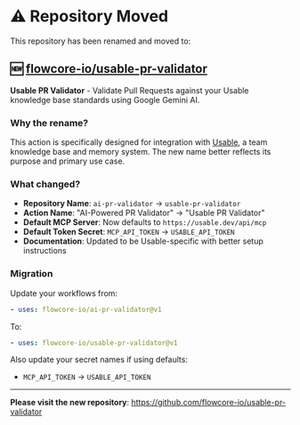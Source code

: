# ⚠️ Repository Moved

This repository has been renamed and moved to:

## 🆕 [flowcore-io/usable-pr-validator](https://github.com/flowcore-io/usable-pr-validator)

**Usable PR Validator** - Validate Pull Requests against your Usable knowledge base standards using Google Gemini AI.

### Why the rename?

This action is specifically designed for integration with [Usable](https://usable.dev), a team knowledge base and memory system. The new name better reflects its purpose and primary use case.

### What changed?

- **Repository Name**: `ai-pr-validator` → `usable-pr-validator`
- **Action Name**: "AI-Powered PR Validator" → "Usable PR Validator"  
- **Default MCP Server**: Now defaults to `https://usable.dev/api/mcp`
- **Default Token Secret**: `MCP_API_TOKEN` → `USABLE_API_TOKEN`
- **Documentation**: Updated to be Usable-specific with better setup instructions

### Migration

Update your workflows from:
```yaml
- uses: flowcore-io/ai-pr-validator@v1
```

To:
```yaml
- uses: flowcore-io/usable-pr-validator@v1
```

Also update your secret names if using defaults:
- `MCP_API_TOKEN` → `USABLE_API_TOKEN`

---

**Please visit the new repository**: https://github.com/flowcore-io/usable-pr-validator

